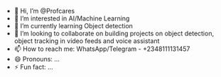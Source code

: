 - 👋 Hi, I’m @Profcares
- 👀 I’m interested in AI/Machine Learning
- 🌱 I’m currently learning Object detection
- 💞️ I’m looking to collaborate on building projects on object detection, object tracking in video feeds and voice assistant
- 📫 How to reach me: WhatsApp/Telegram - +2348111131457
- 😄 Pronouns: ...
- ⚡ Fun fact: ...

<!---
Profcares/Profcares is a ✨ special ✨ repository because its `README.md` (this file) appears on your GitHub profile.
You can click the Preview link to take a look at your changes.
--->
